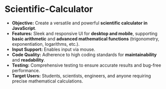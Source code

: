 # Scientific-Calculator

- **Objective:** Create a versatile and powerful **scientific calculator in JavaScript**.
- **Features:** Sleek and responsive UI for **desktop and mobile**, supporting **basic arithmetic** and **advanced mathematical functions** (trigonometry, exponentiation, logarithms, etc.).
- **Input Support:** Enables input via mouse.
- **Code Quality:** Adherence to high coding standards for **maintainability** and **readability**.
- **Testing:** Comprehensive testing to ensure accurate results and bug-free performance.
- **Target Users:** Students, scientists, engineers, and anyone requiring precise mathematical calculations.

